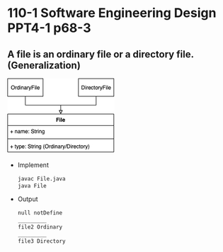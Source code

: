 # 110-1 Software Engineering Design PPT4-1 p68-3

## A file is an ordinary file or a directory file. (Generalization)

![](https://github.com/anitalu724/110-1_Software_Engineering_Design/blob/main/practice/file/file.jpg)


* Implement
    ```
    javac File.java
    java File     
    ```

* Output
    ```
    null notDefine
    _________
    file2 Ordinary
    _________
    file3 Directory
    ```